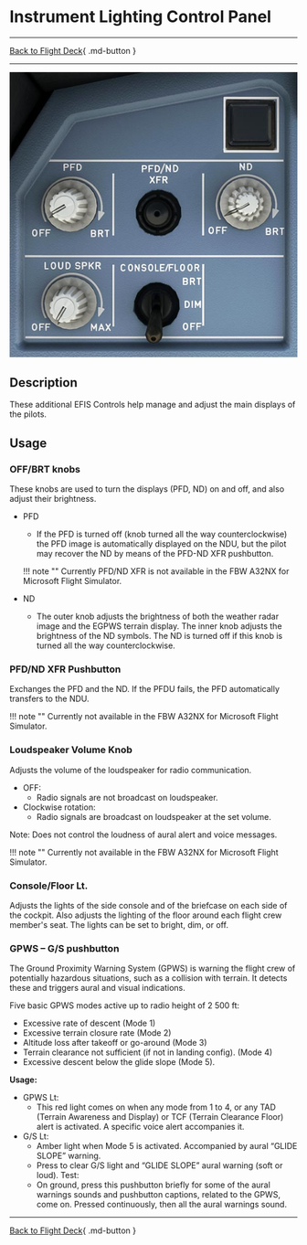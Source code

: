 # Instrument Lighting Control Panel

---

[Back to Flight Deck](../index.md){ .md-button }

---

![Instrument Lighting Control Panel](../../../assets/a32nx-briefing/front/ilcp.jpg "Instrument Lighting Control Panel")

## Description

These additional EFIS Controls help manage and adjust the main displays of the pilots.

## Usage

### OFF/BRT knobs

These knobs are used to turn the displays (PFD, ND) on and off, and also adjust their brightness.

- PFD
    - If the PFD is turned off (knob turned all the way counterclockwise) the PFD image is automatically displayed on the NDU, but the pilot may recover the ND by means of the PFD-ND XFR pushbutton.

    !!! note ""
        Currently PFD/ND XFR is not available in the FBW A32NX for Microsoft Flight Simulator.

- ND
    - The outer knob adjusts the brightness of both the weather radar image and the EGPWS terrain display. The inner knob adjusts the  brightness of the ND symbols. The ND is turned off if this knob is turned all the way counterclockwise.

### PFD/ND XFR Pushbutton

Exchanges the PFD and the ND. If the PFDU fails, the PFD automatically transfers to the NDU.

!!! note ""
    Currently not available in the FBW A32NX for Microsoft Flight Simulator.


### Loudspeaker Volume Knob

Adjusts the volume of the loudspeaker for radio communication.

- OFF:
    - Radio signals are not broadcast on loudspeaker.
- Clockwise rotation:
    - Radio signals are broadcast on loudspeaker at the set volume.

Note: Does not control the loudness of aural alert and voice messages.

!!! note ""
    Currently not available in the FBW A32NX for Microsoft Flight Simulator.

### Console/Floor Lt.

Adjusts the lights of the side console and of the briefcase on each side of the cockpit. Also adjusts the lighting of the floor around each flight crew member's seat. The lights can be set to bright, dim, or off.

### GPWS – G/S pushbutton

The Ground Proximity Warning System (GPWS) is warning the flight crew of potentially hazardous situations, such as a collision with terrain. It detects these and triggers aural and visual indications.

Five basic GPWS modes active up to radio height of 2 500 ft:

- Excessive rate of descent (Mode 1)
- Excessive terrain closure rate (Mode 2)
- Altitude loss after takeoff or go-around (Mode 3)
- Terrain clearance not sufficient (if not in landing config). (Mode 4)
- Excessive descent below the glide slope (Mode 5).

**Usage:**

- GPWS Lt:
    - This red light comes on when any mode from 1 to 4, or any TAD (Terrain Awareness and Display) or TCF (Terrain Clearance Floor) alert is activated. A specific voice alert accompanies it.
- G/S Lt:
    - Amber light when Mode 5 is activated. Accompanied by aural “GLIDE SLOPE” warning.
    - Press to clear G/S light and “GLIDE SLOPE” aural warning (soft or loud).
Test:
    - On ground, press this pushbutton briefly for some of the aural warnings sounds and pushbutton captions, related to the GPWS, come on. Pressed continuously, then all the aural warnings sound.

---

[Back to Flight Deck](../index.md){ .md-button }
